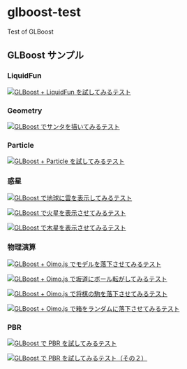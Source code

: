 ﻿# glboost-test
Test of GLBoost

## GLBoost サンプル

### LiquidFun

[![GLBoost + LiquidFun を試してみるテスト](jsdo.it/cx20/assets/screenshot/spSX.jpg)](https://cx20.github.io/glboost-test/jsdo.it/cx20/spSX/)

### Geometry

[![GLBoost でサンタを描いてみるテスト](jsdo.it/cx20/assets/screenshot/Ws6H.jpg)](https://cx20.github.io/glboost-test/jsdo.it/cx20/Ws6H/)

### Particle

[![GLBoost + Particle を試してみるテスト](jsdo.it/cx20/assets/screenshot/gj2y.jpg)](https://cx20.github.io/glboost-test/jsdo.it/cx20/gj2y/)

### 惑星

[![GLBoost で地球に雲を表示してみるテスト](jsdo.it/cx20/assets/screenshot/K3ez.jpg)](https://cx20.github.io/glboost-test/jsdo.it/cx20/K3ez/)

[![GLBoost で火星を表示させてみるテスト](jsdo.it/cx20/assets/screenshot/a3pkc.jpg)](https://cx20.github.io/glboost-test/jsdo.it/cx20/a3pkc/)

[![GLBoost で木星を表示させてみるテスト](jsdo.it/cx20/assets/screenshot/6wiY.jpg)](https://cx20.github.io/glboost-test/jsdo.it/cx20/6wiY/)

### 物理演算

[![GLBoost + Oimo.js でモデルを落下させてみるテスト](jsdo.it/cx20/assets/screenshot/Kx37.jpg)](https://cx20.github.io/glboost-test/jsdo.it/cx20/Kx37/)

[![GLBoost + Oimo.js で坂道にボール転がしてみるテスト](jsdo.it/cx20/assets/screenshot/45Wj.jpg)](https://cx20.github.io/glboost-test/jsdo.it/cx20/45Wj/)

[![GLBoost + Oimo.js で将棋の駒を落下させてみるテスト](jsdo.it/cx20/assets/screenshot/4whf.jpg)](https://cx20.github.io/glboost-test/jsdo.it/cx20/4whf/)

[![GLBoost + Oimo.js で箱をランダムに落下させてみるテスト](jsdo.it/cx20/assets/screenshot/Ili6.jpg)](https://cx20.github.io/glboost-test/jsdo.it/cx20/Ili6/)

### PBR

[![GLBoost で PBR を試してみるテスト](jsdo.it/cx20/assets/screenshot/YYjT.jpg)](https://cx20.github.io/glboost-test/jsdo.it/cx20/YYjT/)

[![GLBoost で PBR を試してみるテスト（その２）](jsdo.it/cx20/assets/screenshot/E756.jpg)](https://cx20.github.io/glboost-test/jsdo.it/cx20/E756/)

